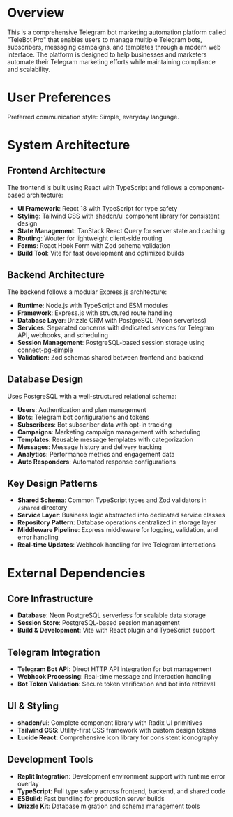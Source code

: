 # Overview

This is a comprehensive Telegram bot marketing automation platform called "TeleBot Pro" that enables users to manage multiple Telegram bots, subscribers, messaging campaigns, and templates through a modern web interface. The platform is designed to help businesses and marketers automate their Telegram marketing efforts while maintaining compliance and scalability.

# User Preferences

Preferred communication style: Simple, everyday language.

# System Architecture

## Frontend Architecture
The frontend is built using React with TypeScript and follows a component-based architecture:
- **UI Framework**: React 18 with TypeScript for type safety
- **Styling**: Tailwind CSS with shadcn/ui component library for consistent design
- **State Management**: TanStack React Query for server state and caching
- **Routing**: Wouter for lightweight client-side routing
- **Forms**: React Hook Form with Zod schema validation
- **Build Tool**: Vite for fast development and optimized builds

## Backend Architecture
The backend follows a modular Express.js architecture:
- **Runtime**: Node.js with TypeScript and ESM modules
- **Framework**: Express.js with structured route handling
- **Database Layer**: Drizzle ORM with PostgreSQL (Neon serverless)
- **Services**: Separated concerns with dedicated services for Telegram API, webhooks, and scheduling
- **Session Management**: PostgreSQL-based session storage using connect-pg-simple
- **Validation**: Zod schemas shared between frontend and backend

## Database Design
Uses PostgreSQL with a well-structured relational schema:
- **Users**: Authentication and plan management
- **Bots**: Telegram bot configurations and tokens
- **Subscribers**: Bot subscriber data with opt-in tracking
- **Campaigns**: Marketing campaign management with scheduling
- **Templates**: Reusable message templates with categorization
- **Messages**: Message history and delivery tracking
- **Analytics**: Performance metrics and engagement data
- **Auto Responders**: Automated response configurations

## Key Design Patterns
- **Shared Schema**: Common TypeScript types and Zod validators in `/shared` directory
- **Service Layer**: Business logic abstracted into dedicated service classes
- **Repository Pattern**: Database operations centralized in storage layer
- **Middleware Pipeline**: Express middleware for logging, validation, and error handling
- **Real-time Updates**: Webhook handling for live Telegram interactions

# External Dependencies

## Core Infrastructure
- **Database**: Neon PostgreSQL serverless for scalable data storage
- **Session Store**: PostgreSQL-based session management
- **Build & Development**: Vite with React plugin and TypeScript support

## Telegram Integration
- **Telegram Bot API**: Direct HTTP API integration for bot management
- **Webhook Processing**: Real-time message and interaction handling
- **Bot Token Validation**: Secure token verification and bot info retrieval

## UI & Styling
- **shadcn/ui**: Complete component library with Radix UI primitives
- **Tailwind CSS**: Utility-first CSS framework with custom design tokens
- **Lucide React**: Comprehensive icon library for consistent iconography

## Development Tools
- **Replit Integration**: Development environment support with runtime error overlay
- **TypeScript**: Full type safety across frontend, backend, and shared code
- **ESBuild**: Fast bundling for production server builds
- **Drizzle Kit**: Database migration and schema management tools